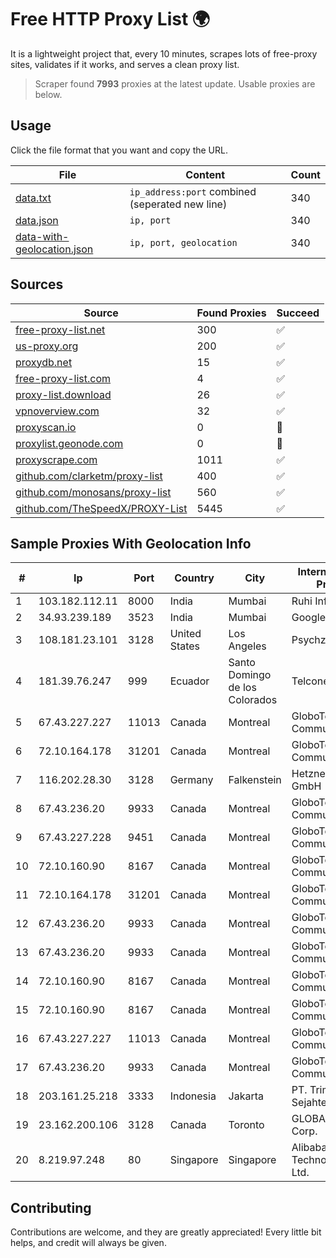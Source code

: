 
# Free HTTP Proxy List 🌍

It is a lightweight project that, every 10 minutes, scrapes lots of free-proxy sites, validates if it works, and serves a clean proxy list.


> Scraper found **7993** proxies at the latest update. Usable proxies are below.

## Usage

Click the file format that you want and copy the URL.


|File|Content|Count|
|----|-------|-----|
|[data.txt](https://raw.githubusercontent.com/themiralay/Proxy-List-World/master/data.txt)|`ip_address:port` combined (seperated new line)|340|
|[data.json](https://raw.githubusercontent.com/themiralay/Proxy-List-World/master/data.json)|`ip, port`|340|
|[data-with-geolocation.json](https://raw.githubusercontent.com/themiralay/Proxy-List-World/master/data-with-geolocation.json)|`ip, port, geolocation`|340|

## Sources

|Source|Found Proxies|Succeed|
|------|-------------|-------|
|[free-proxy-list.net](https://free-proxy-list.net)|300|✅|
|[us-proxy.org](https://www.us-proxy.org)|200|✅|
|[proxydb.net](http://proxydb.net)|15|✅|
|[free-proxy-list.com](https://free-proxy-list.com/?page=&port=&type%5B%5D=http&type%5B%5D=https&up_time=0&search=Search)|4|✅|
|[proxy-list.download](https://www.proxy-list.download/HTTP)|26|✅|
|[vpnoverview.com](https://vpnoverview.com/privacy/anonymous-browsing/free-proxy-servers)|32|✅|
|[proxyscan.io](https://www.proxyscan.io)|0|🚫|
|[proxylist.geonode.com](https://proxylist.geonode.com/api/proxy-list?limit=300&page=1&sort_by=lastChecked&sort_type=desc&protocols=http,https)|0|🚫|
|[proxyscrape.com](https://api.proxyscrape.com/v2/?request=displayproxies&protocol=http&timeout=10000&country=all&ssl=all&anonymity=all)|1011|✅|
|[github.com/clarketm/proxy-list](https://raw.githubusercontent.com/clarketm/proxy-list/master/proxy-list-raw.txt)|400|✅|
|[github.com/monosans/proxy-list](https://raw.githubusercontent.com/monosans/proxy-list/main/proxies/http.txt)|560|✅|
|[github.com/TheSpeedX/PROXY-List](https://raw.githubusercontent.com/TheSpeedX/PROXY-List/master/http.txt)|5445|✅|


## Sample Proxies With Geolocation Info

|#|Ip|Port|Country|City|Internet Service Provider|
|-|--|----|-------|----|-------------------------|
|1|103.182.112.11|8000|India|Mumbai|Ruhi Infotech|
|2|34.93.239.189|3523|India|Mumbai|Google LLC|
|3|108.181.23.101|3128|United States|Los Angeles|Psychz Networks|
|4|181.39.76.247|999|Ecuador|Santo Domingo de los Colorados|Telconet S.A|
|5|67.43.227.227|11013|Canada|Montreal|GloboTech Communications|
|6|72.10.164.178|31201|Canada|Montreal|GloboTech Communications|
|7|116.202.28.30|3128|Germany|Falkenstein|Hetzner Online GmbH|
|8|67.43.236.20|9933|Canada|Montreal|GloboTech Communications|
|9|67.43.227.228|9451|Canada|Montreal|GloboTech Communications|
|10|72.10.160.90|8167|Canada|Montreal|GloboTech Communications|
|11|72.10.164.178|31201|Canada|Montreal|GloboTech Communications|
|12|67.43.236.20|9933|Canada|Montreal|GloboTech Communications|
|13|67.43.236.20|9933|Canada|Montreal|GloboTech Communications|
|14|72.10.160.90|8167|Canada|Montreal|GloboTech Communications|
|15|72.10.160.90|8167|Canada|Montreal|GloboTech Communications|
|16|67.43.227.227|11013|Canada|Montreal|GloboTech Communications|
|17|67.43.236.20|9933|Canada|Montreal|GloboTech Communications|
|18|203.161.25.218|3333|Indonesia|Jakarta|PT. Trimitra Usaha Sejahtera|
|19|23.162.200.106|3128|Canada|Toronto|GLOBALTELEHOST Corp.|
|20|8.219.97.248|80|Singapore|Singapore|Alibaba (US) Technology Co., Ltd.|



## Contributing

Contributions are welcome, and they are greatly appreciated! Every
little bit helps, and credit will always be given.

